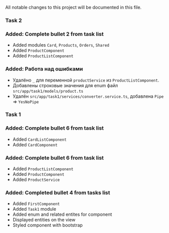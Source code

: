 All notable changes to this project will be documented in this file.

### Task 2
### Added: Complete bullet 2 from task list
- Added modules `Card`, `Products`, `Orders`, `Shared`
- Added `ProductComponent`
- Added `ProductListComponent`

### Added: Работа над ошибками
- Удалёно `_` для переменной `productService` из `ProductListComponent`.
- Добавлены строковые значения для enum файл `src/app/task1/models/product.ts`
- Удалён `src/app/task1/services/converter.service.ts`, добавлена `Pipe` => `YesNoPipe` 

### Task 1
### Added: Complete bullet 6 from task list
- Added `CardListComponent`
- Added `CardComponent`

### Added: Complete bullet 6 from task list
- Added `ProductListComponent`
- Added `ProductComponent`
- Added `ProductService`

### Added: Completed bullet 4 from tasks list
- Added `FirstComponent`
- Added `Task1` module
- Added enum and related entites for component
- Displayed entities on the view
- Styled component with bootstrap
